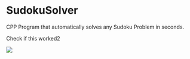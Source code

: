 # SudokuSolver

CPP Program that automatically solves any Sudoku Problem in seconds.

Check if this worked2

<img src = "https://media.giphy.com/media/eiMhIztRZ6xBfnZaOM/giphy.gif" />
